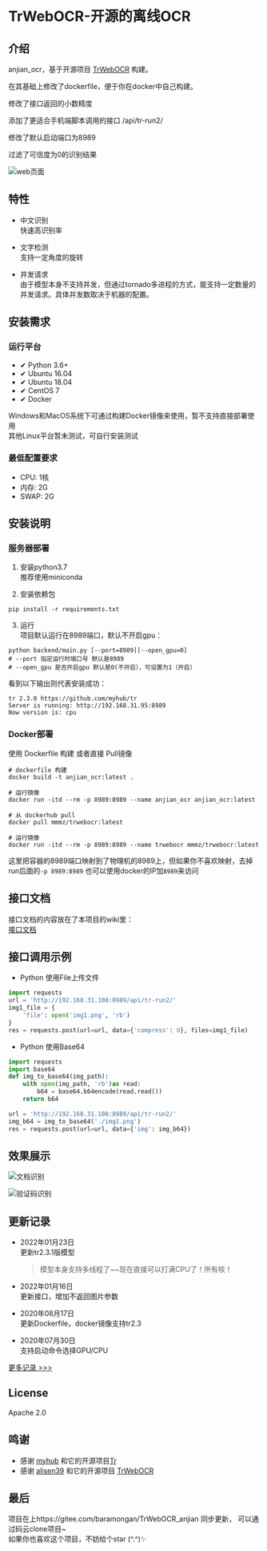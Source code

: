 # TrWebOCR-开源的离线OCR  

## 介绍

anjian_ocr，基于开源项目 [TrWebOCR](https://gitee.com/alisen39/TrWebOCR) 构建。  

在其基础上修改了dockerfile，便于你在docker中自己构建。 

修改了接口返回的小数精度 

添加了更适合手机端脚本调用的接口 /api/tr-run2/

修改了默认启动端口为8989

过滤了可信度为0的识别结果

![web页面](https://images.alisen39.com/20200517184619.png)  

## 特性
* 中文识别  
快速高识别率
 
* 文字检测  
支持一定角度的旋转  

* 并发请求  
由于模型本身不支持并发，但通过tornado多进程的方式，能支持一定数量的并发请求。具体并发数取决于机器的配置。


## 安装需求  
 
### 运行平台  
* ✔ Python 3.6+  
* ✔ Ubuntu 16.04
* ✔ ️Ubuntu 18.04
* ✔ CentOS 7   
* ✔ Docker   

Windows和MacOS系统下可通过构建Docker镜像来使用，暂不支持直接部署使用  
其他Linux平台暂未测试，可自行安装测试  

### 最低配置要求  
* CPU:    1核  
* 内存:    2G  
* SWAP:   2G  

## 安装说明  
### 服务器部署
1. 安装python3.7  
    推荐使用miniconda
    
2. 安装依赖包  
``` shell script
pip install -r requirements.txt
```  

3. 运行  
项目默认运行在8989端口，默认不开启gpu：  
``` shell script
python backend/main.py [--port=8989][--open_gpu=0]
# --port 指定运行时端口号 默认是8989  
# --open_gpu 是否开启gpu 默认是0(不开启），可设置为1（开启）
```

看到以下输出则代表安装成功： 
```shell script
tr 2.3.0 https://github.com/myhub/tr
Server is running: http://192.168.31.95:8989
Now version is: cpu
```   

### Docker部署  
使用 Dockerfile 构建 或者直接 Pull镜像  
```shell script
# dockerfile 构建
docker build -t anjian_ocr:latest .
    
# 运行镜像
docker run -itd --rm -p 8989:8989 --name anjian_ocr anjian_ocr:latest
```  

```shell script
# 从 dockerhub pull
docker pull mmmz/trwebocr:latest

# 运行镜像
docker run -itd --rm -p 8989:8989 --name trwebocr mmmz/trwebocr:latest 
```  
这里把容器的8989端口映射到了物理机的8989上，但如果你不喜欢映射，去掉run后面的`-p 8989:8989` 也可以使用docker的IP加`8989`来访问  

## 接口文档  
接口文档的内容放在了本项目的wiki里：  
[接口文档](https://github.com/alisen39/TrWebOCR/wiki/%E6%8E%A5%E5%8F%A3%E6%96%87%E6%A1%A3)    

## 接口调用示例  
* Python 使用File上传文件  
``` python
import requests
url = 'http://192.168.31.108:8989/api/tr-run2/'
img1_file = {
    'file': open('img1.png', 'rb')
}
res = requests.post(url=url, data={'compress': 0}, files=img1_file)
```  

* Python 使用Base64  
``` python
import requests
import base64
def img_to_base64(img_path):
    with open(img_path, 'rb')as read:
        b64 = base64.b64encode(read.read())
    return b64
    
url = 'http://192.168.31.108:8989/api/tr-run2/'
img_b64 = img_to_base64('./img1.png')
res = requests.post(url=url, data={'img': img_b64})
```



## 效果展示  

![文档识别](https://images.alisen39.com/20200501171943.png)  

![验证码识别](https://images.alisen39.com/20200501173211.png)

## 更新记录  
* 2022年01月23日  
    更新tr2.3.1版模型  
    > 模型本身支持多线程了~~现在直接可以打满CPU了！所有核！
* 2022年01月16日  
    更新接口，增加不返回图片参数

* 2020年08月17日  
    更新Dockerfile，docker镜像支持tr2.3  
    
* 2020年07月30日  
    支持启动命令选择GPU/CPU  

[更多记录 >>>](https://github.com/alisen39/TrWebOCR/blob/master/updateHistory.md)  


## License  
Apache 2.0

## 鸣谢
* 感谢 [myhub](https://github.com/myhub) 和它的开源项目[Tr](https://github.com/myhub/tr)  
* 感谢 [alisen39](https://github.com/alisen39) 和它的开源项目 [TrWebOCR](https://gitee.com/alisen39/TrWebOCR) 

## 最后  
项目在上https://gitee.com/baramongan/TrWebOCR_anjian 同步更新， 可以通过码云clone项目~   
如果你也喜欢这个项目，不妨给个star (^.^)✨